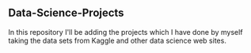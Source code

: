 ## Data-Science-Projects ##
In this repository I'll be adding the projects which I have done by myself taking the data sets from Kaggle and other data science web sites.      

